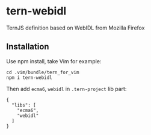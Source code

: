 # tern-webidl

TernJS definition based on WebIDL from Mozilla Firefox

## Installation

Use npm install, take Vim for example:

    cd .vim/bundle/tern_for_vim
    npm i tern-webidl

Then add `ecma6`, `webidl` in `.tern-project` lib part:

    {
      "libs": [
        "ecma6",
        "webidl"
      ]
    }


